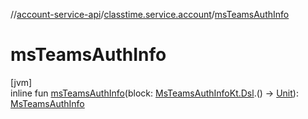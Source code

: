 //[account-service-api](../../index.md)/[classtime.service.account](index.md)/[msTeamsAuthInfo](ms-teams-auth-info.md)

# msTeamsAuthInfo

[jvm]\
inline fun [msTeamsAuthInfo](ms-teams-auth-info.md)(block: [MsTeamsAuthInfoKt.Dsl](-ms-teams-auth-info-kt/-dsl/index.md).() -&gt; [Unit](https://kotlinlang.org/api/latest/jvm/stdlib/kotlin/-unit/index.html)): [MsTeamsAuthInfo](-ms-teams-auth-info/index.md)
